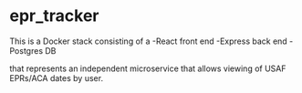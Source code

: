 # epr_tracker

This is a Docker stack consisting of a
-React front end
-Express back end
-Postgres DB 

that represents an independent microservice that allows viewing of USAF EPRs/ACA dates by user.


